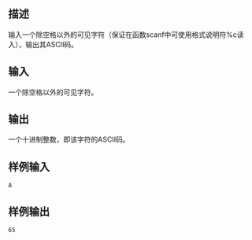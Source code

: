 ## 描述


输入一个除空格以外的可见字符（保证在函数scanf中可使用格式说明符%c读入），输出其ASCII码。

## 输入


一个除空格以外的可见字符。

## 输出


一个十进制整数，即该字符的ASCII码。

## 样例输入


```
A
```


## 样例输出


```
65
```



